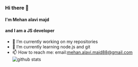 ### Hi there 👋
#### I'm Mehan alavi majd
#### and I am a JS developer 
- 🔭 I’m currently working on my repositories 
- 🌱 I’m currently learning node.js and git
- 📫 How to reach me: email:mehan.alavi.majd88@gmail.com 
![github stats](https://github-readme-stats.vercel.app/api?username=mehanalavimajd&show_icons=true&include_all_commits=true&theme=chartreuse-dark&cache_seconds=3200) 
